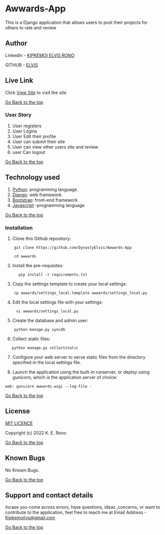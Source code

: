 # Awwards-App
This is a Django application that allows users to post their projects for others to rate and review

## Author  
  
LinkedIn - [KIPKEMOI ELVIS RONO](https://www.linkedin.com/in/elvis-rono-aa3548209/)


GITHUB - [ELVIS](https://github.com/DynastyElvis)

  
 
##  Live Link  
 Click [View Site](test)  to visit the site


[Go Back to the top](#Awwards-App)



### User Story

1. User registers
2. User Logins
3. User Edit their profile
5. User can submit their site
6. User can view other users site and review
7. user Can logout


[Go Back to the top](#Awwards-App)


## Technology used  

1. [Python](https://www.python.org/): programming language.
2. [Django](https://www.djangoproject.com/): web framework.
3. [Bootstrap](https://getbootstrap.com/): front-end framework.
4. [Javascript](https://www.javascript.com/) -programming language

[Go Back to the top](#Awwards-App)


### Installation
1. Clone this Github repository:
```
    git clone https://github.com/DynastyElvis/Awwards-App
     
    cd awwards

```

2. Install the pre-requisites:

```
      pip install -r requirements.txt
```


3. Copy the settings template to create your local settings:

```
    cp awwards/settings_local.template awwards/settings_local.py
```


4. Edit the local settings file with your settings:
```
     vi awwards/settings_local.py
```


5. Create the database and admin user:
```
    python manage.py syncdb
```


6. Collect static files:

```
   python manage.py collectstatic
```


7. Configure your web server to serve static files from the directory specified in the local settings file. 



8. Launch the application using the built-in runserver, or deploy using gunicorn, which is the application server of choice:

```
web: gunicorn awwards.wsgi --log-file -
```


[Go Back to the top](#Awwards-App)



## License

[MIT LICENCE](https://github.com/DynastyElvis/Awwards-App/blob/main/LICENSE)


Copyright (c) 2022 K. E. Rono



[Go Back to the top](#Awwards-App)

## Known Bugs

No Known Bugs.


[Go Back to the top](#Awwards-App)



## Support and contact details
 Incase you come across errors, have questions, ideas ,concerns, or want to contribute to the application, feel free to reach me at 
Email Address - [Kipkemoilvs@gmail.com](Kipkemoilvs@gmail.com)


[Go Back to the top](#Awwards-App)
